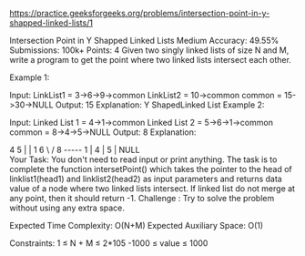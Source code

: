 
https://practice.geeksforgeeks.org/problems/intersection-point-in-y-shapped-linked-lists/1

Intersection Point in Y Shapped Linked Lists 
Medium Accuracy: 49.55% Submissions: 100k+ Points: 4
Given two singly linked lists of size N and M, write a program to get the point where two linked lists intersect each other.

 

Example 1:

Input:
LinkList1 = 3->6->9->common
LinkList2 = 10->common
common = 15->30->NULL
Output: 15
Explanation:
Y ShapedLinked List
Example 2:

Input: 
Linked List 1 = 4->1->common
Linked List 2 = 5->6->1->common
common = 8->4->5->NULL
Output: 8
Explanation: 

4              5
|              |
1              6
 \             /
  8   -----  1 
   |
   4
   |
  5
  |
  NULL       
Your Task:
You don't need to read input or print anything. The task is to complete the function intersetPoint() which takes the pointer to the head of linklist1(head1) and linklist2(head2) as input parameters and returns data value of a node where two linked lists intersect. If linked list do not merge at any point, then it should return -1.
Challenge : Try to solve the problem without using any extra space.

 

Expected Time Complexity: O(N+M)
Expected Auxiliary Space: O(1)

 

Constraints:
1 ≤ N + M ≤ 2*105
-1000 ≤ value ≤ 1000